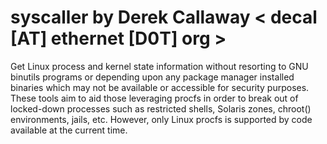 syscaller by Derek Callaway < decal [AT] ethernet [D0T] org >
========================================================================

Get Linux process and kernel state information without resorting to GNU binutils programs or depending upon any package manager installed binaries which may not be available or accessible for security purposes. These tools aim to aid those leveraging procfs in order to break out of locked-down processes such as restricted shells, Solaris zones, chroot() environments, jails, etc. However, only Linux procfs is supported by code available at the current time.


